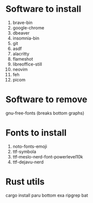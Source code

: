 # Software to install
1. brave-bin
2. google-chrome
3. dbeaver
4. insomnia-bin
5. git
6. asdf
7. alacritty
8. flameshot
9. libreoffice-still
10. neovim
11. feh
12. picom

# Software to remove
gnu-free-fonts (breaks bottom graphs)

# Fonts to install
1. noto-fonts-emoji
2. ttf-symbola
3. ttf-meslo-nerd-font-powerlevel10k
4. ttf-dejavu-nerd

# Rust utils
cargo install paru bottom exa ripgrep bat
